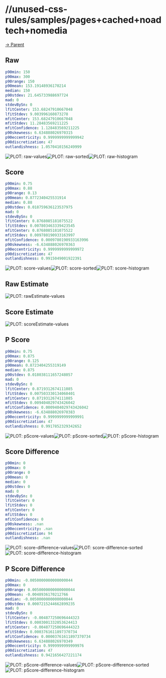 
# //unused-css-rules/samples/pages+cached+noadtech+nomedia

[→ Parent](../..)


## Raw


```yaml
p90min: 150
p90max: 300
p90range: 150
p90mean: 153.19148936170214
median: 150
p90stdev: 21.645733988697724
mad: 0
stdevBySn: 0
lfitCenter: 153.68247910667048
lfitStdev: 9.003996160873278
mfitCenter: 153.68247910667048
mfitStdev: 11.28483569211225
mfitConfidence: 1.128483569211225
p90skewness: 6.634888026970315
p90eccentricity: 0.9999999999999942
p90discretization: 47
outlandishness: 1.0570410156249999

```

![PLOT: raw-values](./raw/values.svg)![PLOT: raw-sorted](./raw/sorted.svg)![PLOT: raw-histogram](./raw/histogram.svg)
## Score


```yaml
p90min: 0.75
p90max: 0.88
p90range: 0.13
p90mean: 0.8772340425531914
median: 0.88
p90stdev: 0.018759636123537975
mad: 0
stdevBySn: 0
lfitCenter: 0.8768085181075522
lfitStdev: 0.007803463339423545
mfitCenter: 0.8768085181075522
mfitStdev: 0.009780190933163997
mfitConfidence: 0.0009780190933163996
p90skewness: -6.634888026970363
p90eccentricity: 0.9999999999999972
p90discretization: 47
outlandishness: 0.9915049001922391

```

![PLOT: score-values](./score/values.svg)![PLOT: score-sorted](./score/sorted.svg)![PLOT: score-histogram](./score/histogram.svg)
## Raw Estimate

![PLOT: rawEstimate-values](./rawEstimate/values.svg)
## Score Estimate

![PLOT: scoreEstimate-values](./scoreEstimate/values.svg)
## P Score


```yaml
p90min: 0.75
p90max: 0.875
p90range: 0.125
p90mean: 0.8723404255319149
median: 0.875
p90stdev: 0.018038111657248057
mad: 0
stdevBySn: 0
lfitCenter: 0.8719312674111085
lfitStdev: 0.007503330134060401
mfitCenter: 0.8719312674111085
mfitStdev: 0.009404029743426042
mfitConfidence: 0.0009404029743426042
p90skewness: -6.634888026970383
p90eccentricity: 0.9999999999999991
p90discretization: 47
outlandishness: 0.9917852329342652

```

![PLOT: pScore-values](./pScore/values.svg)![PLOT: pScore-sorted](./pScore/sorted.svg)![PLOT: pScore-histogram](./pScore/histogram.svg)
## Score Difference


```yaml
p90min: 0
p90max: 0
p90range: 0
p90mean: 0
median: 0
p90stdev: 0
mad: 0
stdevBySn: 0
lfitCenter: 0
lfitStdev: 0
mfitCenter: 0
mfitStdev: 0
mfitConfidence: 0
p90skewness: .nan
p90eccentricity: .nan
p90discretization: 94
outlandishness: .nan

```

![PLOT: score-difference-values](./score-difference/values.svg)![PLOT: score-difference-sorted](./score-difference/sorted.svg)![PLOT: score-difference-histogram](./score-difference/histogram.svg)
## P Score Difference


```yaml
p90min: -0.0050000000000000044
p90max: 0
p90range: 0.0050000000000000044
p90mean: -0.0048936170212766
median: -0.0050000000000000044
p90stdev: 0.0007215244662899235
mad: 0
stdevBySn: 0
lfitCenter: -0.004877250696444323
lfitStdev: 0.0003001332053624413
mfitCenter: -0.004877250696444323
mfitStdev: 0.0003761611897370734
mfitConfidence: 0.00003761611897370734
p90skewness: 6.634888026970349
p90eccentricity: 0.9999999999999976
p90discretization: 47
outlandishness: 0.9421656427221174

```

![PLOT: pScore-difference-values](./pScore-difference/values.svg)![PLOT: pScore-difference-sorted](./pScore-difference/sorted.svg)![PLOT: pScore-difference-histogram](./pScore-difference/histogram.svg)